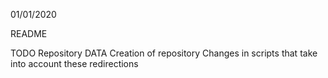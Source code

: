 01/01/2020

README

TODO
Repository DATA
  Creation of repository
  Changes in scripts that take into account these redirections
